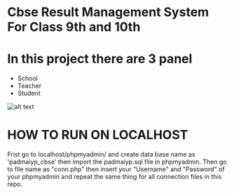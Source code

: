 # Cbse Result Management System For Class 9th and 10th
# In this project there are 3 panel
* School
* Teacher
* Student


![alt text](http://padmasoft.padmaacademy.com/images/portfolio/cbsep.jpg)


# HOW TO RUN ON LOCALHOST
Frist go to localhost/phpmyadmin/ and create data base name as 'padmaiyp_cbse' then import the padmaiyp.sql file in phpmyadmin.
Then go to file name as "conn.php" then insert your "Username" and "Password" of your phpmyadmin and repeat the same thing for all connection files in this repo. 
